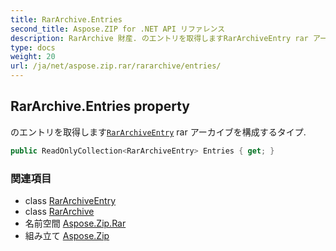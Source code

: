 ```yaml
---
title: RarArchive.Entries
second_title: Aspose.ZIP for .NET API リファレンス
description: RarArchive 財産. のエントリを取得しますRarArchiveEntry rar アーカイブを構成するタイプ.
type: docs
weight: 20
url: /ja/net/aspose.zip.rar/rararchive/entries/
---
```

## RarArchive.Entries property

のエントリを取得します[`RarArchiveEntry`](../../rararchiveentry/) rar アーカイブを構成するタイプ.

```csharp
public ReadOnlyCollection<RarArchiveEntry> Entries { get; }
```

### 関連項目

* class [RarArchiveEntry](../../rararchiveentry/)
* class [RarArchive](../)
* 名前空間 [Aspose.Zip.Rar](../../rararchive/)
* 組み立て [Aspose.Zip](../../../)


